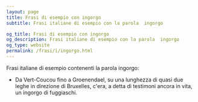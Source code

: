 ```yaml
---
layout: page
title: Frasi di esempio con ingorgo 
subtitle: Frasi italiane di esempio con la parola  ingorgo

og_title: Frasi di esempio con ingorgo 
og_description: Frasi italiane di esempio con la parola  ingorgo
og_type: website
permalink: /frasi/i/ingorgo.html
---
```


Frasi italiane di esempio contenenti la parola ingorgo:


- Da Vert-Coucou fino a Groenendael, su una lunghezza di quasi due leghe in direzione di Bruxelles, c'era, a detta di testimoni ancora in vita, un ingorgo di fuggiaschi.
